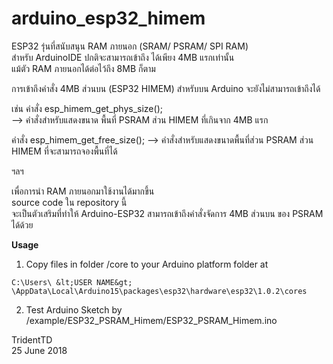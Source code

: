 # arduino_esp32_himem

ESP32 รุ่นที่สนับสนุน RAM ภายนอก (SRAM/ PSRAM/ SPI RAM)  
สำหรับ ArduinoIDE ปกติจะสามารถเข้าถึง ได้เพียง 4MB แรกเท่านั้น  
แม้ตัว RAM ภายนอกได้ต่อไว้ถึง 8MB ก็ตาม  

การเข้าถึงคำสั่ง 4MB ส่วนบน (ESP32 HIMEM) สำหรับบน Arduino จะยังไม่สามารถเข้าถึงได้  

เช่น
คำสั่ง esp_himem_get_phys_size();  
--> คำสั่งสำหรับแสดงขนาด พื้นที่ PSRAM ส่วน HIMEM ที่เกินจาก 4MB แรก  

คำสั่ง esp_himem_get_free_size();
--> คำสั่งสำหรับแสดงขนาดพื้นที่ส่วน PSRAM ส่วน HIMEM ที่จะสามารถจองพื้นที่ได้

ฯลฯ 

เพื่อการนำ RAM ภายนอกมาใช้งานได้มากขึ้น  
source code ใน repository นี้  
จะเป็นตัวเสริมที่ทำให้ Arduino-ESP32 สามารถเข้าถึงคำสั่งจัดการ 4MB ส่วนบน ของ PSRAM ได้ด้วย  

__Usage__

1. Copy files in folder  /core   to your Arduino platform folder at
```
C:\Users\ &lt;USER NAME&gt; \AppData\Local\Arduino15\packages\esp32\hardware\esp32\1.0.2\cores
```

2. Test Arduino Sketch by /example/ESP32_PSRAM_Himem/ESP32_PSRAM_Himem.ino  

TridentTD  
25 June 2018  
